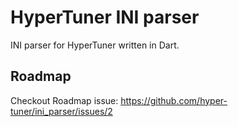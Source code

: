 # HyperTuner INI parser

INI parser for HyperTuner written in Dart.

## Roadmap

Checkout Roadmap issue: <https://github.com/hyper-tuner/ini_parser/issues/2>
